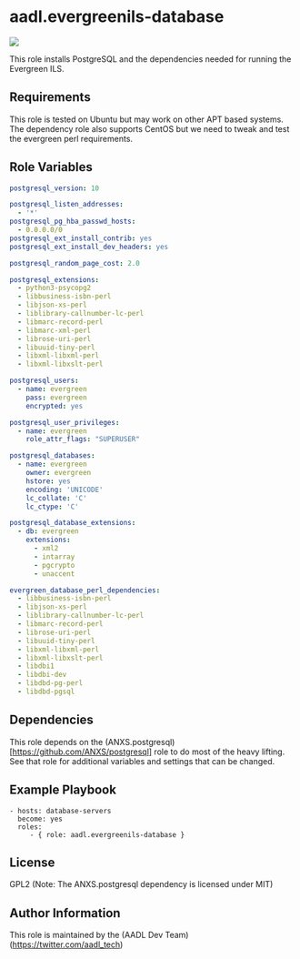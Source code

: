 aadl.evergreenils-database
=========
![](https://github.com/aadl-ansible/evergreenils-database/workflows/Ansible%20Lint/badge.svg)

This role installs PostgreSQL and the dependencies needed for running the Evergreen ILS.

Requirements
------------

This role is tested on Ubuntu but may work on other APT based systems. The dependency role also supports CentOS but we need to tweak and test the evergreen perl requirements.

Role Variables
--------------

```yaml
postgresql_version: 10

postgresql_listen_addresses:
  - '*'
postgresql_pg_hba_passwd_hosts:
  - 0.0.0.0/0
postgresql_ext_install_contrib: yes
postgresql_ext_install_dev_headers: yes

postgresql_random_page_cost: 2.0

postgresql_extensions:
  - python3-psycopg2
  - libbusiness-isbn-perl
  - libjson-xs-perl
  - liblibrary-callnumber-lc-perl
  - libmarc-record-perl
  - libmarc-xml-perl
  - librose-uri-perl
  - libuuid-tiny-perl
  - libxml-libxml-perl
  - libxml-libxslt-perl

postgresql_users:
  - name: evergreen
    pass: evergreen
    encrypted: yes

postgresql_user_privileges:
  - name: evergreen
    role_attr_flags: "SUPERUSER"

postgresql_databases:
  - name: evergreen
    owner: evergreen
    hstore: yes
    encoding: 'UNICODE'
    lc_collate: 'C'
    lc_ctype: 'C'

postgresql_database_extensions:
  - db: evergreen
    extensions:
      - xml2
      - intarray
      - pgcrypto
      - unaccent

evergreen_database_perl_dependencies:
  - libbusiness-isbn-perl
  - libjson-xs-perl
  - liblibrary-callnumber-lc-perl
  - libmarc-record-perl
  - librose-uri-perl
  - libuuid-tiny-perl
  - libxml-libxml-perl
  - libxml-libxslt-perl
  - libdbi1
  - libdbi-dev
  - libdbd-pg-perl
  - libdbd-pgsql
```

Dependencies
------------

This role depends on the (ANXS.postgresql)[https://github.com/ANXS/postgresql] role to do most of the heavy lifting. See that role for additional variables and settings that can be changed.

Example Playbook
----------------

    - hosts: database-servers
      become: yes
      roles:
         - { role: aadl.evergreenils-database }

License
-------

GPL2 (Note: The ANXS.postgresql dependency is licensed under MIT)

Author Information
------------------

This role is maintained by the (AADL Dev Team)(https://twitter.com/aadl_tech)
